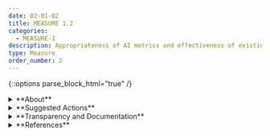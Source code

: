 ```yaml
---
date: 02-01-02
title: MEASURE 1.2
categories:
  - MEASURE-1
description: Appropriateness of AI metrics and effectiveness of existing controls is regularly assessed and updated including reports of errors and impacts on affected communities.
type: Measure
order_number: 2
---
```

{::options parse_block_html="true" /} 


<details>
<summary markdown="span">**About**</summary>      
<br>
Different AI tasks, such as neural networks or natural language processing, benefit from different evaluation techniques. Use-case and particular settings in which the AI system is used also affects appropriateness of the evaluation techniques.  Changes in the operational settings, data drift, model drift are among factors that suggest regularly assessing and updating appropriateness of AI metrics and their effectiveness can enhance reliability of AI system measurements.

</details>

<details>
<summary markdown="span">**Suggested Actions**</summary>
- Assess external validity of all measurements (e.g., the degree to which measurements taken in one context can generalize to other contexts).
- Assess effectiveness of existing metrics and controls on a regular basis throughout the AI system lifecycle.
- Document reports of errors, incidents and negative impacts and assess sufficiency and efficacy of existing metrics for repairs, and upgrades 
- Develop new metrics when existing metrics are insufficient or ineffective for implementing repairs and upgrades.
- Develop and utilize metrics to monitor, characterize and track external inputs, including any third-party tools.
- Determine frequency and scope for sharing metrics and related information with stakeholders and impacted communities. 
- Utilize stakeholder feedback processes established in the Map function to capture, act upon and share feedback from end users and potentially impacted communities.
- Collect and report software quality metrics such as rates of bug occurrence and severity, time to response, and time to repair (See Manage 4.3).

</details>

<details>
<summary markdown="span">**Transparency and Documentation**</summary>
<br>
**Organizations can document the following:**

- What metrics has the entity developed to measure performance of the AI system?
- To what extent do the metrics provide accurate and useful measure of performance?
- What corrective actions has the entity taken to enhance the quality, accuracy, reliability, and representativeness of the data?
- How will the accuracy or appropriate performance metrics be assessed?
- What is the justification for the metrics selected?

**AI Transparency Resources:**

- GAO-21-519SP - Artificial Intelligence: An Accountability Framework for Federal Agencies & Other Entities. [URL](https://www.gao.gov/products/gao-21-519sp)
- Artificial Intelligence Ethics Framework For The Intelligence Community. [URL](https://www.intelligence.gov/artificial-intelligence-ethics-framework-for-the-intelligence-community) 

</details>

<details>
<summary markdown="span">**References**</summary>      
<br>

ACM Technology Policy Council. “Statement on Principles for Responsible Algorithmic Systems.” Association for Computing Machinery (ACM), October 26, 2022. [URL](https://www.acm.org/binaries/content/assets/public-policy/final-joint-ai-statement-update.pdf)

Trevor Hastie, Robert Tibshirani, and Jerome Friedman. The Elements of Statistical Learning: Data Mining, Inference, and Prediction. 2nd ed. Springer-Verlag, 2009. [URL](https://hastie.su.domains/ElemStatLearn/)

Harini Suresh and John Guttag. “A Framework for Understanding Sources of Harm Throughout the Machine Learning Life Cycle.” Equity and Access in Algorithms, Mechanisms, and Optimization, October 2021. [URL](https://doi.org/10.1145/3465416.3483305)

Christopher M. Bishop. Pattern Recognition and Machine Learning. New York: Springer, 2006. [URL](https://cis.temple.edu/~latecki/Courses/RobotFall08/BishopBook/Pages_from_PatternRecognitionAndMachineLearning1.pdf)

Solon Barocas, Anhong Guo, Ece Kamar, Jacquelyn Krones, Meredith Ringel Morris, Jennifer Wortman Vaughan, W. Duncan Wadsworth, and Hanna Wallach. “Designing Disaggregated Evaluations of AI Systems: Choices, Considerations, and Tradeoffs.” Proceedings of the 2021 AAAI/ACM Conference on AI, Ethics, and Society, July 2021, 368–78. [URL](https://doi.org/10.1145/3461702.3462610)


</details>
